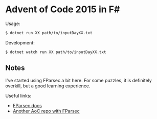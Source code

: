 # Advent of Code 2015 in F#

Usage:

```bash
$ dotnet run XX path/to/inputDayXX.txt
```

Development:

```bash
$ dotnet watch run XX path/to/inputDayXX.txt
```

## Notes

I've started using FParsec a bit here. For some puzzles, it is definitely
overkill, but a good learning experience.

Useful links:

- [FParsec docs](https://www.quanttec.com/fparsec/)
- [Another AoC repo with FParsec](https://github.com/matttgregg/aoc-fsharp)
